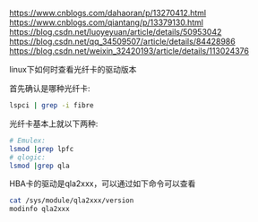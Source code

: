 https://www.cnblogs.com/dahaoran/p/13270412.html
https://www.cnblogs.com/qiantang/p/13379130.html
https://blog.csdn.net/luoyeyuan/article/details/50953042
https://blog.csdn.net/qq_34509507/article/details/84428986
https://blog.csdn.net/weixin_32420193/article/details/113024376


linux下如何时查看光纤卡的驱动版本

首先确认是哪种光纤卡:
```bash
lspci | grep -i fibre
```
光纤卡基本上就以下两种:
```bash
# Emulex: 
lsmod |grep lpfc
# qlogic: 
lsmod |grep qla
```
HBA卡的驱动是qla2xxx，可以通过如下命令可以查看
```bash
cat /sys/module/qla2xxx/version
modinfo qla2xxx
```